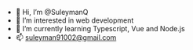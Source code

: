 - 👋 Hi, I’m @SuleymanQ
- 👀 I’m interested in web development
- 🌱 I’m currently learning Typescript, Vue and Node.js
- 📫 suleyman91002@gmail.com
